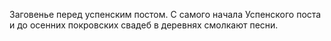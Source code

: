 Заговенье перед успенским постом. С самого начала Успенского поста и до осенних покровских свадеб в деревнях смолкают песни.